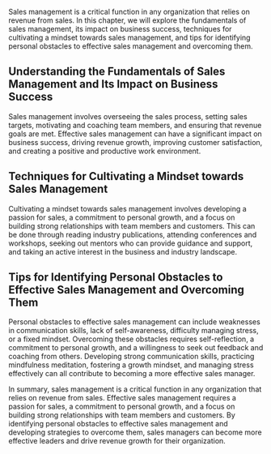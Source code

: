 
Sales management is a critical function in any organization that relies on revenue from sales. In this chapter, we will explore the fundamentals of sales management, its impact on business success, techniques for cultivating a mindset towards sales management, and tips for identifying personal obstacles to effective sales management and overcoming them.

Understanding the Fundamentals of Sales Management and Its Impact on Business Success
-------------------------------------------------------------------------------------

Sales management involves overseeing the sales process, setting sales targets, motivating and coaching team members, and ensuring that revenue goals are met. Effective sales management can have a significant impact on business success, driving revenue growth, improving customer satisfaction, and creating a positive and productive work environment.

Techniques for Cultivating a Mindset towards Sales Management
-------------------------------------------------------------

Cultivating a mindset towards sales management involves developing a passion for sales, a commitment to personal growth, and a focus on building strong relationships with team members and customers. This can be done through reading industry publications, attending conferences and workshops, seeking out mentors who can provide guidance and support, and taking an active interest in the business and industry landscape.

Tips for Identifying Personal Obstacles to Effective Sales Management and Overcoming Them
-----------------------------------------------------------------------------------------

Personal obstacles to effective sales management can include weaknesses in communication skills, lack of self-awareness, difficulty managing stress, or a fixed mindset. Overcoming these obstacles requires self-reflection, a commitment to personal growth, and a willingness to seek out feedback and coaching from others. Developing strong communication skills, practicing mindfulness meditation, fostering a growth mindset, and managing stress effectively can all contribute to becoming a more effective sales manager.

In summary, sales management is a critical function in any organization that relies on revenue from sales. Effective sales management requires a passion for sales, a commitment to personal growth, and a focus on building strong relationships with team members and customers. By identifying personal obstacles to effective sales management and developing strategies to overcome them, sales managers can become more effective leaders and drive revenue growth for their organization.
